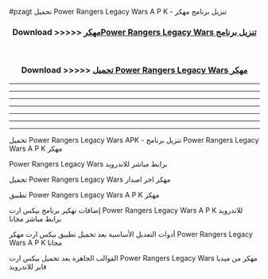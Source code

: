 #pzagt تحميل Power Rangers Legacy Wars  A P K - تنزيل برنامج مهكر



<div align="center">
<h3>Download >>>>> <a href="https://runaway1.web.app/?sq=Power Rangers Legacy Wars ">مهكرPower Rangers Legacy Wars  تنزيل برنامج</a></h3><br>

<h3>Download >>>>> <a href="https://runaway1.web.app/?sq=Power Rangers Legacy Wars ">تحميل Power Rangers Legacy Wars  مهكر</a></h3>
</div>


----------------------------------------------------------

----------------------------------------------------------

----------------------------------------------------------

----------------------------------------------------------

----------------------------------------------------------

----------------------------------------------------------

----------------------------------------------------------

تحميل Power Rangers Legacy Wars  APK - تنزيل برنامج Power Rangers Legacy Wars  A P K مهكر

Power Rangers Legacy Wars  برابط مباشر للاندرويد

تحميل Power Rangers Legacy Wars  مهكر اخر اصدار

تطبيق Power Rangers Legacy Wars  A P K مهكر

إضافات تهكير برنامج بيكس ارت Power Rangers Legacy Wars  A P K للاندرويد برابط مباشر مجانا

أدوات التعديل الأساسية بعد تحميل تطبيق بيكس ارت مهكر Power Rangers Legacy Wars  A P K مجانا

القوالب الجاهزة بعد تحميل بيكس ارت Power Rangers Legacy Wars  مهكر من ميديا فاير للاندرويد


